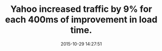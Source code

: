 ---
layout: post
title:  "Yahoo increased traffic by 9% for each 400ms of improvement in load time."
date:   2015-10-29 14:27:51
img:
 image: "Yahoo-logo.png"
 alt: "Yahoo! Logo"
storySource: "http://www.slideshare.net/stoyan/yslow-20-presentation"
categories:
tags: 
 - traffic
---
